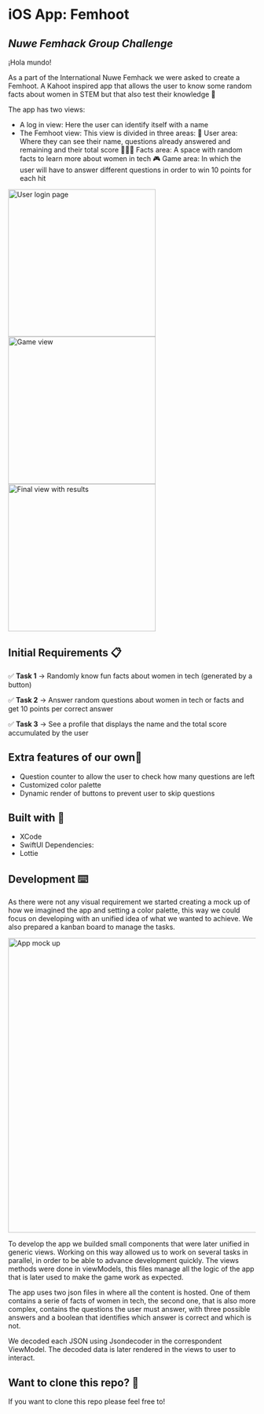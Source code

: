 # iOS App: Femhoot
## _Nuwe Femhack Group Challenge_

¡Hola mundo!

As a part of the International Nuwe Femhack we were asked to create a Femhoot. A Kahoot inspired app that allows the user to know some random facts about women in STEM but that also test their knowledge  🧠

The app has two  views:
- A log in view: Here the user can identify itself with a name
- The Femhoot view: This view is divided in three areas:
		📲 User area: Where they can see their name, questions already answered and remaining and their total score
		👩🏽‍💻 Facts area: A space with random facts to learn more about women in tech 
		🎮 Game area: In which the user will have to answer different questions in order to win 10 points for each hit
		
<img src="https://user-images.githubusercontent.com/81619759/150690631-45734eac-d6ef-4172-ab73-332cbe63f49b.png" alt="User login page" width="300"/>  <img src="https://user-images.githubusercontent.com/81619759/150692999-f3d22288-ae0c-492a-9aab-028ae263eb7d.png" alt="Game view" width="300"/>  <img src="https://user-images.githubusercontent.com/81619759/150692836-556d6811-3bc6-4384-82bf-b3630c5508b5.png" alt="Final view with results" width="300"/> 

## Initial Requirements 📋

✅ **Task 1** → Randomly know fun facts about women in tech (generated by a button)  
  
✅ **Task 2** → Answer random questions about women in tech or facts and get 10 points per correct answer  
  
✅ **Task 3** → See a profile that displays the name and the total score accumulated by the user
    
## Extra features of our own🚀 

- Question counter to allow the user to check how many questions are left
- Customized color palette
- Dynamic render of buttons to prevent user to skip questions

## Built with 🔨
- XCode
- SwiftUI
Dependencies: 
- Lottie

## Development ⌨️

As there were not any visual requirement we started creating a mock up of how we imagined the app and setting a color palette, this way we could focus on developing with an unified idea of what we wanted to achieve. We also prepared a kanban board to manage the tasks. 

<img src="https://user-images.githubusercontent.com/81619759/150690787-c23232e9-c223-4ec6-8456-43280f7a3ae3.png" alt="App mock up" width="600"/> 

To develop the app we builded small components that were later unified in generic views. Working on this way  allowed us to work on several tasks in parallel, in order to be able to advance development quickly. 
The views methods were done in viewModels, this files manage all the logic of the app that is later used to make the game work as expected.

The app uses two json files in where all the content is hosted. One of them contains a serie of facts of women in tech, the second one, that is also more complex, contains the questions the user must answer, with three possible answers and a boolean that identifies which answer is correct and which is not.

We decoded each JSON using Jsondecoder in the correspondent ViewModel. The decoded data is later rendered in the views to user to interact.

## Want to clone this repo? 🐑

If you want to clone this repo please feel free to! 
